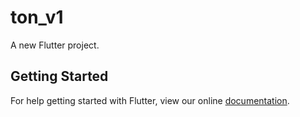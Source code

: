 # ton_v1

A new Flutter project.

## Getting Started

For help getting started with Flutter, view our online
[documentation](https://flutter.io/).
